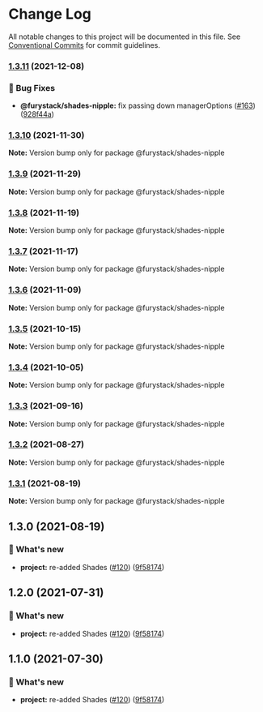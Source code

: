 # Change Log

All notable changes to this project will be documented in this file.
See [Conventional Commits](https://conventionalcommits.org) for commit guidelines.

### [1.3.11](https://github.com/furystack/furystack/compare/@furystack/shades-nipple@1.3.10...@furystack/shades-nipple@1.3.11) (2021-12-08)


### 🐛 Bug Fixes

* **@furystack/shades-nipple:** fix passing down managerOptions ([#163](https://github.com/furystack/furystack/issues/163)) ([928f44a](https://github.com/furystack/furystack/commit/928f44a13c4e2159ff61848b699e295988693239))




### [1.3.10](https://github.com/furystack/furystack/compare/@furystack/shades-nipple@1.3.9...@furystack/shades-nipple@1.3.10) (2021-11-30)

**Note:** Version bump only for package @furystack/shades-nipple






### [1.3.9](https://github.com/furystack/furystack/compare/@furystack/shades-nipple@1.3.8...@furystack/shades-nipple@1.3.9) (2021-11-29)

**Note:** Version bump only for package @furystack/shades-nipple






### [1.3.8](https://github.com/furystack/furystack/compare/@furystack/shades-nipple@1.3.7...@furystack/shades-nipple@1.3.8) (2021-11-19)

**Note:** Version bump only for package @furystack/shades-nipple






### [1.3.7](https://github.com/furystack/furystack/compare/@furystack/shades-nipple@1.3.6...@furystack/shades-nipple@1.3.7) (2021-11-17)

**Note:** Version bump only for package @furystack/shades-nipple






### [1.3.6](https://github.com/furystack/furystack/compare/@furystack/shades-nipple@1.3.5...@furystack/shades-nipple@1.3.6) (2021-11-09)

**Note:** Version bump only for package @furystack/shades-nipple






### [1.3.5](https://github.com/furystack/furystack/compare/@furystack/shades-nipple@1.3.4...@furystack/shades-nipple@1.3.5) (2021-10-15)

**Note:** Version bump only for package @furystack/shades-nipple






### [1.3.4](https://github.com/furystack/furystack/compare/@furystack/shades-nipple@1.3.3...@furystack/shades-nipple@1.3.4) (2021-10-05)

**Note:** Version bump only for package @furystack/shades-nipple






### [1.3.3](https://github.com/furystack/furystack/compare/@furystack/shades-nipple@1.3.2...@furystack/shades-nipple@1.3.3) (2021-09-16)

**Note:** Version bump only for package @furystack/shades-nipple






### [1.3.2](https://github.com/furystack/furystack/compare/@furystack/shades-nipple@1.3.1...@furystack/shades-nipple@1.3.2) (2021-08-27)

**Note:** Version bump only for package @furystack/shades-nipple






### [1.3.1](https://github.com/furystack/furystack/compare/@furystack/shades-nipple@1.3.0...@furystack/shades-nipple@1.3.1) (2021-08-19)

**Note:** Version bump only for package @furystack/shades-nipple






## 1.3.0 (2021-08-19)


### 🚀 What's new

* **project:** re-added Shades ([#120](https://github.com/furystack/furystack/issues/120)) ([9f58174](https://github.com/furystack/furystack/commit/9f58174b3762fd4e4106f48215a72ec295cf2553))




## 1.2.0 (2021-07-31)


### 🚀 What's new

* **project:** re-added Shades ([#120](https://github.com/furystack/furystack/issues/120)) ([9f58174](https://github.com/furystack/furystack/commit/9f58174b3762fd4e4106f48215a72ec295cf2553))




## 1.1.0 (2021-07-30)


### 🚀 What's new

* **project:** re-added Shades ([#120](https://github.com/furystack/furystack/issues/120)) ([9f58174](https://github.com/furystack/furystack/commit/9f58174b3762fd4e4106f48215a72ec295cf2553))
